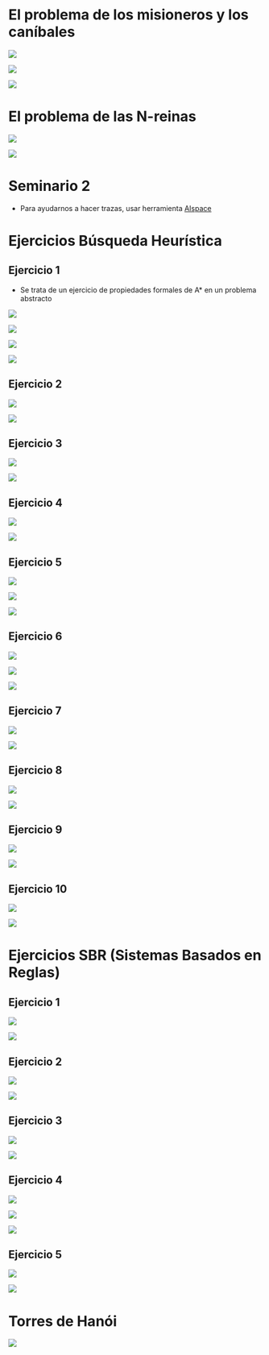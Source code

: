 # El problema de los misioneros y los caníbales

![](./img/Pasted%20image%2020231002185228.png)

![](./img/IMG_5351.jpeg)

![](./img/IMG_5352.jpeg)

# El problema de las N-reinas

![](./img/Pasted%20image%2020231002193729.png)

![](./img/Pasted%20image%2020231002193750.png)

# Seminario 2

- Para ayudarnos a hacer trazas, usar herramienta [AIspace](http://www.aispace.org)

# Ejercicios Búsqueda Heurística
## Ejercicio 1

- Se trata de un ejercicio de propiedades formales de A* en un problema abstracto

![](./img/Pasted%20image%2020231006160954.png)

![](./img/Pasted%20image%2020231006161016.png)

![](./img/Pasted%20image%2020231015194702.png)

![](./img/Pasted%20image%2020231015194732.png)

## Ejercicio 2

![](./img/Pasted%20image%2020231006162028.png)

![](./img/Pasted%20image%2020231015200349.png)

## Ejercicio 3

![](./img/Pasted%20image%2020231006162205.png)

![](./img/Pasted%20image%2020231016111322.png)

## Ejercicio 4

![](./img/Pasted%20image%2020231006162225.png)

![](./img/Pasted%20image%2020231016120204.png)

## Ejercicio 5

![](./img/Pasted%20image%2020231016120413.png)

![](./img/Pasted%20image%2020231016120436.png)

![](./img/Pasted%20image%2020231016132405.png)

## Ejercicio 6

![](./img/Pasted%20image%2020231016120505.png)

![](./img/Pasted%20image%2020231016120522.png)

![](./img/Pasted%20image%2020231017111433.png)

## Ejercicio 7

![](./img/Pasted%20image%2020231016120559.png)

![](./img/Pasted%20image%2020231016120619.png)

## Ejercicio 8

![](./img/Pasted%20image%2020231016120643.png)

![](./img/Pasted%20image%2020231017114421.png)

## Ejercicio 9

![](./img/Pasted%20image%2020231016120707.png)

![](./img/Pasted%20image%2020231016120726.png)

## Ejercicio 10

![](./img/Pasted%20image%2020231016120748.png)

![](./img/Pasted%20image%2020231016120813.png)

# Ejercicios SBR (Sistemas Basados en Reglas)

## Ejercicio 1

![](./img/Pasted%20image%2020231023144305.png)

![](./img/IMG_5638.jpeg)

## Ejercicio 2

![](./img/Pasted%20image%2020231023144336.png)

![](./img/IMG_5639.jpeg)

## Ejercicio 3

![](./img/Pasted%20image%2020231023144355.png)

![](./img/IMG_5640.jpeg)

## Ejercicio 4

![](./img/Pasted%20image%2020231023144412.png)

![](./img/IMG_5641.jpeg)

![](./img/IMG_5642.jpeg)

## Ejercicio 5

![](./img/Pasted%20image%2020231023144429.png)

![](./img/IMG_5648.jpeg)

# Torres de Hanói

![](./img/IMG_5643.jpeg)